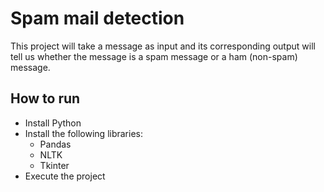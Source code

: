 # Spam mail detection

This project will take a message as input and its corresponding output will tell us whether the message is a spam message or a ham (non-spam) message.

## How to run

* Install Python
* Install the following libraries:
    * Pandas
    * NLTK
    * Tkinter
* Execute the project

